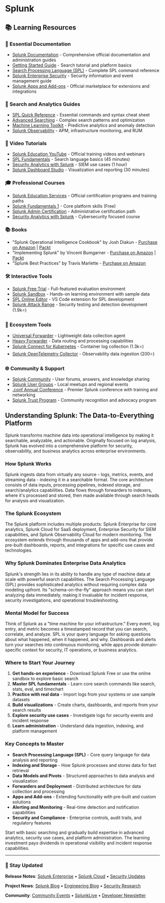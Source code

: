 # Splunk

## 📚 Learning Resources

### 📖 Essential Documentation
- [Splunk Documentation](https://docs.splunk.com/) - Comprehensive official documentation and administration guides
- [Getting Started Guide](https://docs.splunk.com/Documentation/Splunk/latest/SearchTutorial) - Search tutorial and platform basics
- [Search Processing Language (SPL)](https://docs.splunk.com/Documentation/Splunk/latest/SearchReference) - Complete SPL command reference
- [Splunk Enterprise Security](https://docs.splunk.com/Documentation/ES/latest) - Security information and event management guide
- [Splunk Apps and Add-ons](https://splunkbase.splunk.com/) - Official marketplace for extensions and integrations

### 📝 Search and Analytics Guides
- [SPL Quick Reference](https://docs.splunk.com/images/6/6b/Splunk-quick-reference-guide.pdf) - Essential commands and syntax cheat sheet
- [Advanced Searching](https://docs.splunk.com/Documentation/Splunk/latest/Search/Aboutsearch) - Complex search patterns and optimization
- [Machine Learning Toolkit](https://docs.splunk.com/Documentation/MLApp/latest) - Predictive analytics and anomaly detection
- [Splunk Observability](https://docs.splunk.com/Documentation/Observability) - APM, infrastructure monitoring, and RUM

### 🎥 Video Tutorials
- [Splunk Education YouTube](https://www.youtube.com/user/SplunkEducation) - Official training videos and webinars
- [SPL Fundamentals](https://www.youtube.com/watch?v=xtyH_6iMxbY) - Search language basics (45 minutes)
- [Security Analytics with Splunk](https://www.youtube.com/watch?v=2JzIUm3DbdU) - SIEM use cases (1 hour)
- [Splunk Dashboard Studio](https://www.youtube.com/watch?v=KPu6s1YOmXE) - Visualization and reporting (30 minutes)

### 🎓 Professional Courses
- [Splunk Education Services](https://www.splunk.com/en_us/training.html) - Official certification programs and training paths
- [Splunk Fundamentals 1](https://www.splunk.com/en_us/training/courses/splunk-fundamentals-1.html) - Core platform skills (Free)
- [Splunk Admin Certification](https://www.splunk.com/en_us/training/certification-track/splunk-certified-admin.html) - Administrative certification path
- [Security Analytics with Splunk](https://www.pluralsight.com/courses/splunk-security-analytics) - Cybersecurity focused course

### 📚 Books
- "Splunk Operational Intelligence Cookbook" by Josh Diakun - [Purchase on Amazon](https://www.amazon.com/Splunk-Operational-Intelligence-Cookbook-Josh/dp/1849697841) | [Packt](https://www.packtpub.com/product/splunk-operational-intelligence-cookbook/9781849697842)
- "Implementing Splunk" by Vincent Bumgarner - [Purchase on Amazon](https://www.amazon.com/Implementing-Splunk-Second-Vincent-Bumgarner/dp/1786460513) | [Packt](https://www.packtpub.com/product/implementing-splunk-second-edition/9781786460516)
- "Splunk Best Practices" by Travis Marlette - [Purchase on Amazon](https://www.amazon.com/Splunk-Best-Practices-Travis-Marlette/dp/1849693840)

### 🛠️ Interactive Tools
- [Splunk Free Trial](https://www.splunk.com/en_us/download/splunk-enterprise.html) - Full-featured evaluation environment
- [Splunk Sandbox](https://www.splunk.com/en_us/training/sandbox.html) - Hands-on learning environment with sample data
- [SPL Online Editor](https://splunk.github.io/vscode-extension-splunk/) - VS Code extension for SPL development
- [Splunk Attack Range](https://github.com/splunk/attack_range) - Security testing and detection development (1.9k⭐)

### 🚀 Ecosystem Tools
- [Universal Forwarder](https://docs.splunk.com/Documentation/Forwarder) - Lightweight data collection agent
- [Heavy Forwarder](https://docs.splunk.com/Documentation/Forwarder/latest/Forwarder/Typesofforwarders) - Data routing and processing capabilities
- [Splunk Connect for Kubernetes](https://github.com/splunk/splunk-connect-for-kubernetes) - Container log collection (1.3k⭐)
- [Splunk OpenTelemetry Collector](https://github.com/signalfx/splunk-otel-collector) - Observability data ingestion (200⭐)

### 🌐 Community & Support
- [Splunk Community](https://community.splunk.com/) - User forums, answers, and knowledge sharing
- [Splunk User Groups](https://usergroups.splunk.com/) - Local meetups and regional events
- [.conf Annual Conference](https://conf.splunk.com/) - Premier Splunk conference with training and networking
- [Splunk Trust Program](https://www.splunk.com/en_us/about-splunk/splunk-trust.html) - Community recognition and advocacy program

## Understanding Splunk: The Data-to-Everything Platform

Splunk transforms machine data into operational intelligence by making it searchable, analyzable, and actionable. Originally focused on log analysis, Splunk has evolved into a comprehensive platform for security, observability, and business analytics across enterprise environments.

### How Splunk Works
Splunk ingests data from virtually any source - logs, metrics, events, and streaming data - indexing it in a searchable format. The core architecture consists of data inputs, processing pipelines, indexed storage, and search/analytics capabilities. Data flows through forwarders to indexers, where it's processed and stored, then made available through search heads for analysis and visualization.

### The Splunk Ecosystem
The Splunk platform includes multiple products: Splunk Enterprise for core analytics, Splunk Cloud for SaaS deployment, Enterprise Security for SIEM capabilities, and Splunk Observability Cloud for modern monitoring. The ecosystem extends through thousands of apps and add-ons that provide pre-built dashboards, reports, and integrations for specific use cases and technologies.

### Why Splunk Dominates Enterprise Data Analytics
Splunk's strength lies in its ability to handle any type of machine data at scale with powerful search capabilities. The Search Processing Language (SPL) provides sophisticated analytics without requiring complex data modeling upfront. Its "schema-on-the-fly" approach means you can start analyzing data immediately, making it invaluable for incident response, security investigations, and operational troubleshooting.

### Mental Model for Success
Think of Splunk as a "time machine for your infrastructure." Every event, log entry, and metric becomes a timestamped record that you can search, correlate, and analyze. SPL is your query language for asking questions about what happened, when it happened, and why. Dashboards and alerts turn your searches into continuous monitoring, while apps provide domain-specific context for security, IT operations, or business analytics.

### Where to Start Your Journey
1. **Get hands-on experience** - Download Splunk Free or use the online sandbox to explore basic search
2. **Master SPL fundamentals** - Learn core search commands like search, stats, eval, and timechart
3. **Practice with real data** - Import logs from your systems or use sample datasets
4. **Build visualizations** - Create charts, dashboards, and reports from your search results
5. **Explore security use cases** - Investigate logs for security events and incident response
6. **Learn administration** - Understand data ingestion, indexing, and platform management

### Key Concepts to Master
- **Search Processing Language (SPL)** - Core query language for data analysis and reporting
- **Indexing and Storage** - How Splunk processes and stores data for fast retrieval
- **Data Models and Pivots** - Structured approaches to data analysis and visualization
- **Forwarders and Deployment** - Distributed architecture for data collection and processing
- **Apps and Add-ons** - Extending functionality with pre-built and custom solutions
- **Alerting and Monitoring** - Real-time detection and notification capabilities
- **Security and Compliance** - Enterprise controls, audit trails, and regulatory features

Start with basic searching and gradually build expertise in advanced analytics, security use cases, and platform administration. The learning investment pays dividends in operational visibility and incident response capabilities.

---

### 📡 Stay Updated

**Release Notes**: [Splunk Enterprise](https://docs.splunk.com/Documentation/Splunk/latest/ReleaseNotes) • [Splunk Cloud](https://docs.splunk.com/Documentation/SplunkCloud/latest/ReleaseNotes) • [Security Updates](https://www.splunk.com/en_us/product-security.html)

**Project News**: [Splunk Blog](https://www.splunk.com/en_us/blog) • [Engineering Blog](https://www.splunk.com/en_us/blog/platform.html) • [Security Research](https://www.splunk.com/en_us/blog/security.html)

**Community**: [Community Events](https://usergroups.splunk.com/) • [SplunkLive](https://events.splunk.com/) • [Developer Newsletter](https://dev.splunk.com/enterprise/docs/)